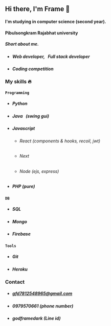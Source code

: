## Hi there, I'm Frame 👋
#### I'm studying in computer science (second year).
#### Pibulsongkram Rajabhat university

##### Short about me.
- #####  Web developer, &nbsp;&nbsp;Full stack developer
- #####  Coding competition
### My skills 🔥

#### `Programming`
- ##### Python
- ##### Java &nbsp;&nbsp;(swing gui)
- ##### Javascript
    - ###### React (components & hooks, recoil, jwt)
    - ###### Next
    - ###### Node (ejs, express)
- ##### PHP (pure)
#### `DB`
- ##### SQL
- ##### Mongo
- ##### Firebase
#### `Tools`
- ##### Git
- ##### Heroku

### Contact
- ##### gfd7812548965@gmail.com
- ##### 0979570661 (phone number)
- ##### godframedark (Line id)
